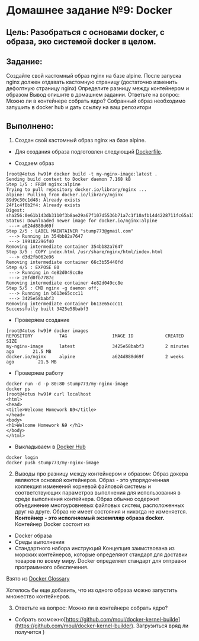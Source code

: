 # **Домашнее задание №9: Docker**

## **Цель: Разобраться с основами docker, с образа, эко системой docker в целом.**

## **Задание:**

Создайте свой кастомный образ nginx на базе alpine. После запуска nginx должен
отдавать кастомную страницу (достаточно изменить дефолтную страницу nginx)
Определите разницу между контейнером и образом
Вывод опишите в домашнем задании.
Ответьте на вопрос: Можно ли в контейнере собрать ядро?
Собранный образ необходимо запушить в docker hub и дать ссылку на ваш
репозитори

## **Выполнено:**

1. Создан  свой кастомный образ nginx на базе alpine. 

- Для создания образа подготовлен следующий [Dockerfile](Dockerfile).

- Создаем образ
```
[root@4otus hw9]# docker build -t my-nginx-image:latest .
Sending build context to Docker daemon 7.168 kB
Step 1/5 : FROM nginx:alpine
Trying to pull repository docker.io/library/nginx ...
alpine: Pulling from docker.io/library/nginx
89d9c30c1d48: Already exists
24f1c4f0b2f4: Already exists
Digest: sha256:0e61b143db3110f3b8ae29a67f107d5536b71a7c1f10afb14d4228711fc65a13
Status: Downloaded newer image for docker.io/nginx:alpine
 ---> a624d888d69f
Step 2/5 : LABEL MAINTAINER "stump773@gmail.com"
 ---> Running in 354bb82a7647
 ---> 199182296f40
Removing intermediate container 354bb82a7647
Step 3/5 : COPY index.html /usr/share/nginx/html/index.html
 ---> d3d2fb062e96
Removing intermediate container 66c3b55440fd
Step 4/5 : EXPOSE 80
 ---> Running in 4e82d049cc8e
 ---> 28fd0fb7787c
Removing intermediate container 4e82d049cc8e
Step 5/5 : CMD nginx -g daemon off;
 ---> Running in b613e65ccc11
 ---> 3425e58babf3
Removing intermediate container b613e65ccc11
Successfully built 3425e58babf3
```        


- Проверяем создание
```
[root@4otus hw9]# docker images
REPOSITORY          TAG                 IMAGE ID            CREATED             SIZE
my-nginx-image      latest              3425e58babf3        2 minutes ago       21.5 MB
docker.io/nginx     alpine              a624d888d69f        2 weeks ago         21.5 MB
```

- Проверяем работу
```
docker run -d -p 80:80 stump773/my-nginx-image
docker ps
[root@4otus hw9]# curl localhost
<html>
<head>
<title>Welcome Homework №9</title>
</head>
<body>
<h1>Welcome Homework №9 </h1>
</body>
</html>
```

- Выкладываем в [Docker Hub](https://hub.docker.com/repository/docker/stump773/my-nginx-image) 
```
docker login
docker push stump773/my-nginx-image
```


2. Выводы про разницу между контейнером и образом:
Образ докера являются основой контейнеров. Образ - это упорядоченная коллекция изменений корневой файловой системы и соответствующих параметров 
выполнения для использования в среде выполнения контейнера. 
Образ обычно содержит объединение многоуровневых файловых систем, расположенных друг на друге. Образ не имеет состояния и никогда не изменяется.
**Контейнер - это исполняемый экземпляр образа docker.** 
Контейнер Docker состоит из
- Docker образа 
- Среды выполнения
- Стандартного набора инструкций
Концепция заимствована из морских контейнеров, которые определяют стандарт для доставки товаров по всему миру. 
Docker определяет стандарт для отправки программного обеспечения.

Взято из [Docker Glossary](https://docs.docker.com/glossary/)

Хотелось бы еще добавить, что из одного образа можно запустить множество контейнеров.

3. Ответьте на вопрос: Можно ли в контейнере собрать ядро?

- Собрать возможно[https://github.com/moul/docker-kernel-builde](https://github.com/moul/docker-kernel-builder). 
Загрузиться вряд ли получится )

